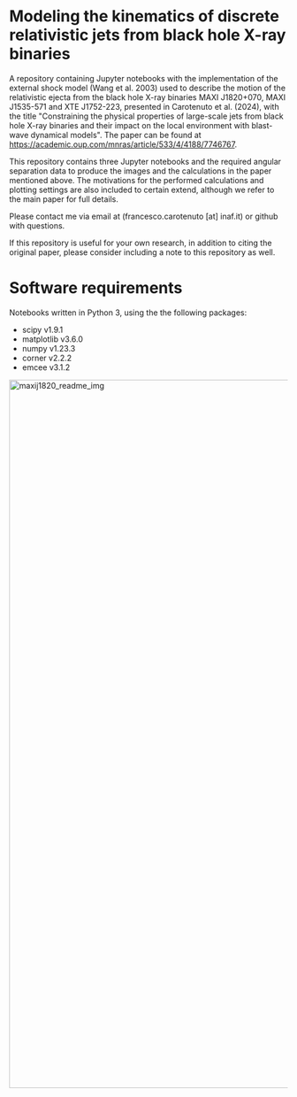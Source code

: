 # Modeling the kinematics of discrete relativistic jets from black hole X-ray binaries

A repository containing Jupyter notebooks with the implementation of the external shock model (Wang et al. 2003) used to describe the motion of the relativistic ejecta from the black hole X-ray binaries MAXI J1820+070, MAXI J1535-571 and XTE J1752-223, presented in Carotenuto et al. (2024), with the title "Constraining the physical properties of large-scale jets from black hole X-ray binaries and their impact on the local environment with blast-wave dynamical models". The paper can be found at https://academic.oup.com/mnras/article/533/4/4188/7746767.

This repository contains three Jupyter notebooks and the required angular separation data to produce the images and the calculations in the paper mentioned above. The motivations for the performed calculations and plotting settings are also included to certain extend, although we refer to the main paper for full details.

Please contact me via email at (francesco.carotenuto [at] inaf.it) or github with questions.

If this repository is useful for your own research, in addition to citing the original paper, please consider including a note to this repository as well.

# Software requirements

Notebooks written in Python 3, using the the following packages:
- scipy v1.9.1
- matplotlib v3.6.0
- numpy v1.23.3
- corner v2.2.2
- emcee v3.1.2

<img width="1280" alt="maxij1820_readme_img" src="https://github.com/francescocarot/JetKinematics/assets/46523448/80ace31e-6f76-46fd-afa5-d13e746f0681">
